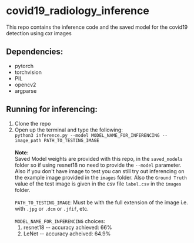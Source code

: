 # covid19_radiology_inference
This repo contains the inference code and the saved model for the covid19 detection using cxr images

## Dependencies:

* pytorch
* torchvision
* PIL
* opencv2
* argparse

## Running for inferencing:
1. Clone the repo
2. Open up the terminal and type the following:<br>
   `python3 inference.py --model MODEL_NAME_FOR_INFERENCING --image_path PATH_TO_TESTING_IMAGE` <br><br>
<b>Note:</b><br>
Saved Model weights are provided with this repo, in the `saved_models` folder so if using resnet18 no need to provide the `--model` parameter. Also if you don't have image to test you can still try out inferencing on the example image provided in the `images` folder. Also the `Ground Truth` value of the test image is given in the csv file `label.csv` in the `images` folder.<br><br>
`PATH_TO_TESTING_IMAGE`: Must be with the full extension of the image i.e. with `.jpg` or `.dcm` or `.jfif`, etc.<br><br>
`MODEL_NAME_FOR_INFERENCING` choices:<br>
   1. resnet18 -- accuracy achieved: 66%<br>
   2. LeNet -- accuracy acheived: 64.9%
